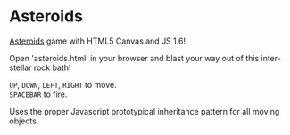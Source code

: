 Asteroids
=========

[Asteroids][1] game with HTML5 Canvas and JS 1.6! 

Open 'asteroids.html' in your browser and blast your way out of this inter-stellar rock bath!

`UP`, `DOWN`, `LEFT`, `RIGHT` to move.  
`SPACEBAR` to fire.

Uses the proper Javascript prototypical inheritance pattern for all moving objects. 

[1]: http://en.wikipedia.org/wiki/Asteroids_(video_game)


